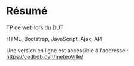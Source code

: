 # Résumé

TP de web lors du DUT

HTML, Bootstrap, JavaScript, Ajax, API

Une version en ligne est accessible à l'addresse : https://cedbdb.ovh/meteoVille/ 
